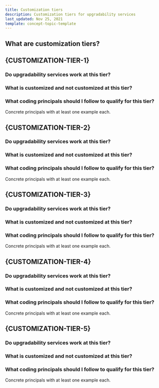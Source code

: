 ```yaml
---
title: Customization tiers
description: Customization tiers for upgradability services
last_updated: Nov 25, 2021
template: concept-topic-template
---
```


## What are customization tiers?

<!-- related: /docs.spryker.com/docs/scos/dev/guidelines/project-development-guidelines.md -->

## {CUSTOMIZATION-TIER-1}

### Do upgradability services work at this tier?

### What is customized and not customized at this tier?


### What coding principals should I follow to qualify for this tier?

Concrete principals with at least one example each.

## {CUSTOMIZATION-TIER-2}

### Do upgradability services work at this tier?

### What is customized and not customized at this tier?


### What coding principals should I follow to qualify for this tier?

Concrete principals with at least one example each.

## {CUSTOMIZATION-TIER-3}

### Do upgradability services work at this tier?

### What is customized and not customized at this tier?


### What coding principals should I follow to qualify for this tier?

Concrete principals with at least one example each.


## {CUSTOMIZATION-TIER-4}

### Do upgradability services work at this tier?

### What is customized and not customized at this tier?


### What coding principals should I follow to qualify for this tier?

Concrete principals with at least one example each.

## {CUSTOMIZATION-TIER-5}

### Do upgradability services work at this tier?

### What is customized and not customized at this tier?


### What coding principals should I follow to qualify for this tier?

Concrete principals with at least one example each.
